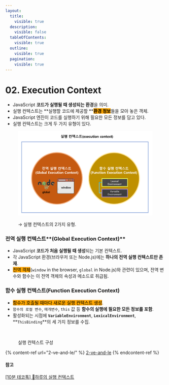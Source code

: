 ```yaml
---
layout:
  title:
    visible: true
  description:
    visible: false
  tableOfContents:
    visible: true
  outline:
    visible: true
  pagination:
    visible: true
---
```


# 02. Execution Context

* JavaScript **코드가 실행될 때 생성되는 환경**을 의미.
* 실행 컨텍스트는 **실행할 코드에 제공할 **<mark style="background-color:orange;">**환경 정보**</mark>들을 모아 놓은 객체.
* JavaScript 엔진이 코드를 실행하기 위해 필요한 모든 정보를 담고 있다.
* 실행 컨텍스트는 크게 두 가지 유형이 있다.

<div align="left">

<figure><img src="../../.gitbook/assets/2023-12-22 17 27 16 (1).png" alt=""><figcaption><p>→ 실행 컨텍스트의 2가지 유형.</p></figcaption></figure>

</div>

### 전역 실행 컨텍스트**(Global Execution Context)**

* JavaScript **코드가 처음 실행될 때 생성**되는 기본 컨텍스트.
* 각 JavaScript 환경(브라우저 또는 Node.js)에는 **하나의 전역 실행 컨텍스트만 존재**.
* <mark style="background-color:orange;">전역 객체</mark>(`window` in the browser, `global` in Node.js)와 관련이 있으며, 전역 변수와 함수는 이 전역 객체의 속성과 메소드로 취급됨.

### **함수 실행 컨텍스트(Function Execution Context)**

* <mark style="background-color:orange;">함수가 호출될 때마다 새로운 실행 컨텍스트 생성</mark>.
* `함수의 로컬 변수`, `매개변수`, `this` 값 등 **함수의 실행에 필요한 모든 정보를 포함**.
* 활성화되는 시점에 **`VariableEnvironment`**, **`LexicalEnvironment`**, **`ThisBinding`**의 세 가지 정보를 수집.

<figure><img src="../../.gitbook/assets/스크린샷_2022-05-05_오후_11.12.44.png" alt=""><figcaption><p>실행 컨텍스트 구성</p></figcaption></figure>

{% content-ref url="2-ve-and-le/" %}
[2-ve-and-le](2-ve-and-le/)
{% endcontent-ref %}



#### 참고

[\[10분 테코톡\] 💙하루의 실행 컨텍스트](https://www.youtube.com/watch?v=EWfujNzSUmw)
